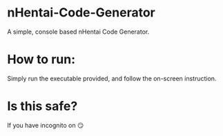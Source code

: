 # nHentai-Code-Generator 
A simple, console based nHentai Code Generator.

# How to run:
Simply run the executable provided, and follow the on-screen instruction.

# Is this safe?
If you have incognito on :smirk:

